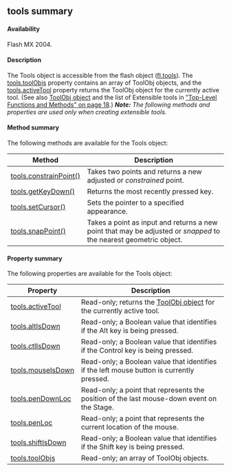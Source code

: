 ## tools summary

#### Availability

Flash MX 2004.

#### Description

The Tools object is accessible from the flash object ([fl.tools](#!AdobeDocs/developers-animatesdk-docs/master/flash_object_(fl)/fl76.md)). The [tools.toolObjs](#!AdobeDocs/developers-animatesdk-docs/master/Tools_object/tools11.md) property contains an array of ToolObj objects, and the [tools.activeTool](#!AdobeDocs/developers-animatesdk-docs/master/Tools_object/tools.md) property returns the ToolObj object for the currently active tool. (See also [ToolObj object](#!AdobeDocs/developers-animatesdk-docs/master/ToolObj_object/toolObj_summary.md) and the list of Extensible tools in ["Top-Level Functions and Methods" on page 18](#_bookmark13).)
***Note:** The following methods and properties are used only when creating extensible tools.*

#### Method summary

The following methods are available for the Tools object:

| **Method**                               | **Description**                                                                                                   |
|------------------------------------------|-------------------------------------------------------------------------------------------------------------------|
| [tools.constrainPoint()](#!AdobeDocs/developers-animatesdk-docs/master/Tools_object/tools2.md) | Takes two points and returns a new adjusted or *constrained* point.                                               |
| [tools.getKeyDown()](#!AdobeDocs/developers-animatesdk-docs/master/Tools_object/tools4.md)     | Returns the most recently pressed key.                                                                            |
| [tools.setCursor()](#!AdobeDocs/developers-animatesdk-docs/master/Tools_object/tools8.md)      | Sets the pointer to a specified appearance.                                                                       |
| [tools.snapPoint()](#!AdobeDocs/developers-animatesdk-docs/master/Tools_object/tools10.md)      | Takes a point as input and returns a new point that may be adjusted or *snapped* to the nearest geometric object. |

#### Property summary

The following properties are available for the Tools object:

| **Property**                          | **Description**                                                                            |
|---------------------------------------|--------------------------------------------------------------------------------------------|
| [tools.activeTool](#!AdobeDocs/developers-animatesdk-docs/master/Tools_object/tools.md) | Read-only; returns the [ToolObj object](#!AdobeDocs/developers-animatesdk-docs/master/ToolObj_object/toolObj_summary.md) for the currently active tool.     |
| [tools.altIsDown](#!AdobeDocs/developers-animatesdk-docs/master/Tools_object/tools1.md)     | Read-only; a Boolean value that identifies if the Alt key is being pressed.                |
| [tools.ctlIsDown](#!AdobeDocs/developers-animatesdk-docs/master/Tools_object/tools3.md)     | Read-only; a Boolean value that identifies if the Control key is being pressed.            |
| [tools.mouseIsDown](#!AdobeDocs/developers-animatesdk-docs/master/Tools_object/tools5.md)   | Read-only; a Boolean value that identifies if the left mouse button is currently pressed.  |
| [tools.penDownLoc](#!AdobeDocs/developers-animatesdk-docs/master/Tools_object/tools6.md)    | Read-only; a point that represents the position of the last mouse-down event on the Stage. |
| [tools.penLoc](#!AdobeDocs/developers-animatesdk-docs/master/Tools_object/tools7.md)        | Read-only; a point that represents the current location of the mouse.                      |
| [tools.shiftIsDown](#!AdobeDocs/developers-animatesdk-docs/master/Tools_object/tools9.md)   | Read-only; a Boolean value that identifies if the Shift key is being pressed.              |
| [tools.toolObjs](#!AdobeDocs/developers-animatesdk-docs/master/Tools_object/tools11.md)      | Read-only; an array of ToolObj objects.                                                    |

<span id="tools.activeTool" class="anchor"></span>

